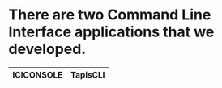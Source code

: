 # There are two Command Line Interface applications that we developed.

| ICICONSOLE | TapisCLI |
| :--------: | :------: |

